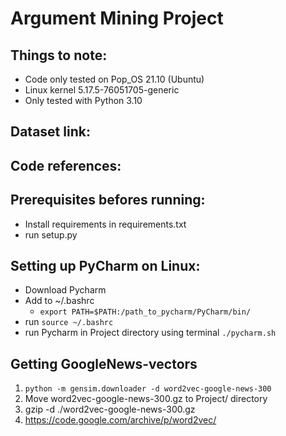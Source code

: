 # Argument Mining Project

## Things to note:
- Code only tested on Pop_OS 21.10 (Ubuntu)
- Linux kernel 5.17.5-76051705-generic
- Only tested with Python 3.10

## Dataset link:

## Code references:

## Prerequisites befores running:
- Install requirements in requirements.txt
- run setup.py

## Setting up PyCharm on Linux:
- Download Pycharm
- Add to ~/.bashrc
  - `export PATH=$PATH:/path_to_pycharm/PyCharm/bin/`
- run `source ~/.bashrc`
- run Pycharm in Project directory using terminal `./pycharm.sh`

## Getting GoogleNews-vectors
1. `python -m gensim.downloader -d word2vec-google-news-300`
2. Move word2vec-google-news-300.gz to Project/ directory 
3. gzip -d ./word2vec-google-news-300.gz
4. https://code.google.com/archive/p/word2vec/
